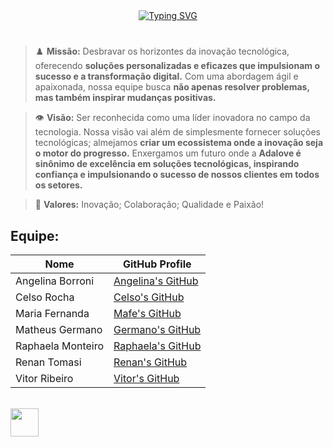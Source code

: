 <div align="center">
<a href="https://git.io/typing-svg"><img src="https://readme-typing-svg.herokuapp.com?font=Baloo+2&weight=600&size=25&duration=4990&pause=995&color=8952C3&center=true&vCenter=true&width=435&lines=Seja+bem-vindo(a)!;Somos+a+Equipe+AdaLove!;Conectando+Inova%C3%A7%C3%A3o%2C+Criando+Futuros!" alt="Typing SVG" /></a>
</div>


#
> :chess_pawn: **Missão:** Desbravar os horizontes da inovação tecnológica, oferecendo **soluções personalizadas e eficazes que impulsionam o sucesso e a transformação digital.** Com uma abordagem ágil e apaixonada, nossa equipe busca **não apenas resolver problemas, mas também inspirar mudanças positivas.**

> :eye: **Visão:** Ser reconhecida como uma líder inovadora no campo da tecnologia.
Nossa visão vai além de simplesmente fornecer soluções tecnológicas; almejamos **criar um ecossistema onde a inovação seja o motor do progresso.** Enxergamos um futuro onde a **Adalove é sinônimo de excelência em soluções tecnológicas, inspirando confiança e impulsionando o sucesso de nossos clientes em todos os setores.**

> :purple_heart: **Valores:** Inovação; Colaboração; Qualidade e Paixão!

##

## Equipe:

| Nome | GitHub Profile |
| --- | --- |
|Angelina Borroni | [Angelina's GitHub](https://github.com/borroniff) |
| Celso Rocha |  [Celso's GitHub](https://github.com/celsick) |
| Maria Fernanda |  [Mafe's GitHub](https://github.com/Madhs31) |
| Matheus Germano | [Germano's GitHub](https://github.com/m-germano) | 
| Raphaela Monteiro | [Raphaela's GitHub](https://github.com/raphaelamonteiro) |
| Renan Tomasi |  [Renan's GitHub](https://github.com/renan21-tg) |
| Vitor Ribeiro | [Vitor's GitHub](https://github.com/ribeirovitor04) | 




<br>

<div align="left">
  <img src="https://skillicons.dev/icons?i=html,css,bootstrap,py,flask,figma,aws,mysql,java" height="45" />
</div>

##
